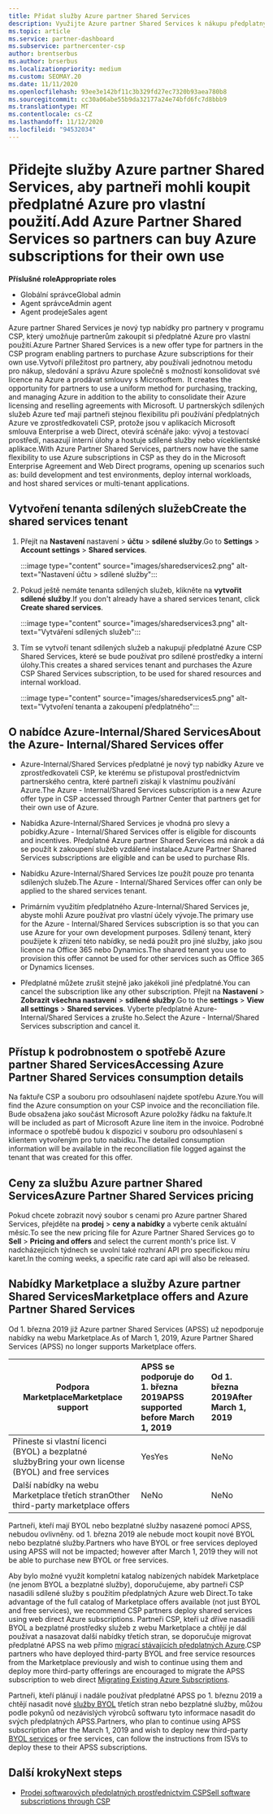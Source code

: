 ```yaml
---
title: Přidat služby Azure partner Shared Services
description: Využijte Azure partner Shared Services k nákupu předplatných Azure pro vaše vlastní použití a k zajištění jednotné metody pro nákup, sledování a správu Azure.
ms.topic: article
ms.service: partner-dashboard
ms.subservice: partnercenter-csp
author: brentserbus
ms.author: brserbus
ms.localizationpriority: medium
ms.custom: SEOMAY.20
ms.date: 11/11/2020
ms.openlocfilehash: 93ee3e142bf11c3b329fd27ec7320b93aea780b8
ms.sourcegitcommit: cc30a06abe55b9da32177a24e74bfd6fc7d8bbb9
ms.translationtype: MT
ms.contentlocale: cs-CZ
ms.lasthandoff: 11/12/2020
ms.locfileid: "94532034"
---
```

# <a name="add-azure-partner-shared-services-so-partners-can-buy-azure-subscriptions-for-their-own-use"></a><span data-ttu-id="5f6fe-103">Přidejte služby Azure partner Shared Services, aby partneři mohli koupit předplatné Azure pro vlastní použití.</span><span class="sxs-lookup"><span data-stu-id="5f6fe-103">Add Azure Partner Shared Services so partners can buy Azure subscriptions for their own use</span></span>

 
<span data-ttu-id="5f6fe-104">**Příslušné role**</span><span class="sxs-lookup"><span data-stu-id="5f6fe-104">**Appropriate roles**</span></span>

- <span data-ttu-id="5f6fe-105">Globální správce</span><span class="sxs-lookup"><span data-stu-id="5f6fe-105">Global admin</span></span>
- <span data-ttu-id="5f6fe-106">Agent správce</span><span class="sxs-lookup"><span data-stu-id="5f6fe-106">Admin agent</span></span>
- <span data-ttu-id="5f6fe-107">Agent prodeje</span><span class="sxs-lookup"><span data-stu-id="5f6fe-107">Sales agent</span></span>

<span data-ttu-id="5f6fe-108">Azure partner Shared Services je nový typ nabídky pro partnery v programu CSP, který umožňuje partnerům zakoupit si předplatné Azure pro vlastní použití.</span><span class="sxs-lookup"><span data-stu-id="5f6fe-108">Azure Partner Shared Services is a new offer type for partners in the CSP program enabling partners to purchase Azure subscriptions for their own use.</span></span><span data-ttu-id="5f6fe-109">Vytvoří příležitost pro partnery, aby používali jednotnou metodu pro nákup, sledování a správu Azure společně s možností konsolidovat své licence na Azure a prodávat smlouvy s Microsoftem.</span><span class="sxs-lookup"><span data-stu-id="5f6fe-109">  It creates the opportunity for partners to use a uniform method for purchasing, tracking, and managing Azure in addition to the ability to consolidate their Azure licensing and reselling agreements with Microsoft.</span></span> <span data-ttu-id="5f6fe-110">U partnerských sdílených služeb Azure teď mají partneři stejnou flexibilitu při používání předplatných Azure ve zprostředkovateli CSP, protože jsou v aplikacích Microsoft smlouva Enterprise a web Direct, otevírá scénáře jako: vývoj a testovací prostředí, nasazují interní úlohy a hostuje sdílené služby nebo víceklientské aplikace.</span><span class="sxs-lookup"><span data-stu-id="5f6fe-110">With Azure Partner Shared Services, partners now have the same flexibility to use Azure subscriptions in CSP as they do in the Microsoft Enterprise Agreement and Web Direct programs, opening up scenarios such as:  build development and test environments, deploy internal workloads, and host shared services or multi-tenant applications.</span></span>  

## <a name="create-the-shared-services-tenant"></a><span data-ttu-id="5f6fe-111">Vytvoření tenanta sdílených služeb</span><span class="sxs-lookup"><span data-stu-id="5f6fe-111">Create the shared services tenant</span></span>

1. <span data-ttu-id="5f6fe-112">Přejít na **Nastavení** nastavení  >  **účtu**  >  **sdílené služby**.</span><span class="sxs-lookup"><span data-stu-id="5f6fe-112">Go to **Settings** > **Account settings** > **Shared services**.</span></span>

   :::image type="content" source="images/sharedservices2.png" alt-text="Nastavení účtu > sdílené služby":::

2. <span data-ttu-id="5f6fe-114">Pokud ještě nemáte tenanta sdílených služeb, klikněte na **vytvořit sdílené služby**.</span><span class="sxs-lookup"><span data-stu-id="5f6fe-114">If you don't already have a shared services tenant, click **Create shared services**.</span></span>

   :::image type="content" source="images/sharedservices3.png" alt-text="Vytváření sdílených služeb":::

3. <span data-ttu-id="5f6fe-116">Tím se vytvoří tenant sdílených služeb a nakupují předplatné Azure CSP Shared Services, které se bude používat pro sdílené prostředky a interní úlohy.</span><span class="sxs-lookup"><span data-stu-id="5f6fe-116">This creates a shared services tenant and purchases the Azure CSP Shared Services subscription, to be used for shared resources and internal workload.</span></span>

   :::image type="content" source="images/sharedservices5.png" alt-text="Vytvoření tenanta a zakoupení předplatného":::

## <a name="about-the-azure--internalshared-services-offer"></a><span data-ttu-id="5f6fe-118">O nabídce Azure-Internal/Shared Services</span><span class="sxs-lookup"><span data-stu-id="5f6fe-118">About the Azure- Internal/Shared Services offer</span></span>

- <span data-ttu-id="5f6fe-119">Azure-Internal/Shared Services předplatné je nový typ nabídky Azure ve zprostředkovateli CSP, ke kterému se přistupoval prostřednictvím partnerského centra, které partneři získají k vlastnímu používání Azure.</span><span class="sxs-lookup"><span data-stu-id="5f6fe-119">The Azure - Internal/Shared Services subscription is a new Azure offer type in CSP accessed through Partner Center that partners get for their own use of Azure.</span></span>

- <span data-ttu-id="5f6fe-120">Nabídka Azure-Internal/Shared Services je vhodná pro slevy a pobídky.</span><span class="sxs-lookup"><span data-stu-id="5f6fe-120">Azure - Internal/Shared Services offer is eligible for discounts and incentives.</span></span>  <span data-ttu-id="5f6fe-121">Předplatné Azure partner Shared Services má nárok a dá se použít k zakoupení služeb vzdálené instalace.</span><span class="sxs-lookup"><span data-stu-id="5f6fe-121">Azure Partner Shared Services subscriptions are eligible and can be used to purchase RIs.</span></span>

- <span data-ttu-id="5f6fe-122">Nabídku Azure-Internal/Shared Services lze použít pouze pro tenanta sdílených služeb.</span><span class="sxs-lookup"><span data-stu-id="5f6fe-122">The Azure - Internal/Shared Services offer can only be applied to the shared services tenant.</span></span>

- <span data-ttu-id="5f6fe-123">Primárním využitím předplatného Azure-Internal/Shared Services je, abyste mohli Azure používat pro vlastní účely vývoje.</span><span class="sxs-lookup"><span data-stu-id="5f6fe-123">The primary use for the Azure - Internal/Shared Services subscription is so that you can use Azure for your own development purposes.</span></span> <span data-ttu-id="5f6fe-124">Sdílený tenant, který použijete k zřízení této nabídky, se nedá použít pro jiné služby, jako jsou licence na Office 365 nebo Dynamics.</span><span class="sxs-lookup"><span data-stu-id="5f6fe-124">The shared tenant you use to provision this offer cannot be used for other services such as Office 365 or Dynamics licenses.</span></span>

- <span data-ttu-id="5f6fe-125">Předplatné můžete zrušit stejně jako jakékoli jiné předplatné.</span><span class="sxs-lookup"><span data-stu-id="5f6fe-125">You can cancel the subscription like any other subscription.</span></span> <span data-ttu-id="5f6fe-126">Přejít na **Nastavení**  >  **Zobrazit všechna nastavení**  >  **sdílené služby**.</span><span class="sxs-lookup"><span data-stu-id="5f6fe-126">Go to the **settings** > **View all settings** > **Shared services**.</span></span> <span data-ttu-id="5f6fe-127">Vyberte předplatné Azure-Internal/Shared Services a zrušte ho.</span><span class="sxs-lookup"><span data-stu-id="5f6fe-127">Select the Azure - Internal/Shared Services subscription and cancel it.</span></span>

## <a name="accessing-azure-partner-shared-services-consumption-details"></a><span data-ttu-id="5f6fe-128">Přístup k podrobnostem o spotřebě Azure partner Shared Services</span><span class="sxs-lookup"><span data-stu-id="5f6fe-128">Accessing Azure Partner Shared Services consumption details</span></span>

<span data-ttu-id="5f6fe-129">Na faktuře CSP a souboru pro odsouhlasení najdete spotřebu Azure.</span><span class="sxs-lookup"><span data-stu-id="5f6fe-129">You will find the Azure consumption on your CSP invoice and the reconciliation file.</span></span> <span data-ttu-id="5f6fe-130">Bude obsažena jako součást Microsoft Azure položky řádku na faktuře.</span><span class="sxs-lookup"><span data-stu-id="5f6fe-130">It will be included as part of Microsoft Azure line item in the invoice.</span></span> <span data-ttu-id="5f6fe-131">Podrobné informace o spotřebě budou k dispozici v souboru pro odsouhlasení s klientem vytvořeným pro tuto nabídku.</span><span class="sxs-lookup"><span data-stu-id="5f6fe-131">The detailed consumption information will be available in the reconciliation file logged against the tenant that was created for this offer.</span></span>

## <a name="azure-partner-shared-services-pricing"></a><span data-ttu-id="5f6fe-132">Ceny za službu Azure partner Shared Services</span><span class="sxs-lookup"><span data-stu-id="5f6fe-132">Azure Partner Shared Services pricing</span></span>

<span data-ttu-id="5f6fe-133">Pokud chcete zobrazit nový soubor s cenami pro Azure partner Shared Services, přejděte na **prodej**  >  **ceny a nabídky** a vyberte ceník aktuální měsíc.</span><span class="sxs-lookup"><span data-stu-id="5f6fe-133">To see the new pricing file for Azure Partner Shared Services go to **Sell** > **Pricing and offers** and select the current month's price list.</span></span> <span data-ttu-id="5f6fe-134">V nadcházejících týdnech se uvolní také rozhraní API pro specifickou míru karet.</span><span class="sxs-lookup"><span data-stu-id="5f6fe-134">In the coming weeks, a specific rate card api will also be released.</span></span>

## <a name="marketplace-offers-and-azure-partner-shared-services"></a><span data-ttu-id="5f6fe-135">Nabídky Marketplace a služby Azure partner Shared Services</span><span class="sxs-lookup"><span data-stu-id="5f6fe-135">Marketplace offers and Azure Partner Shared Services</span></span>

<span data-ttu-id="5f6fe-136">Od 1. března 2019 již Azure partner Shared Services (APSS) už nepodporuje nabídky na webu Marketplace.</span><span class="sxs-lookup"><span data-stu-id="5f6fe-136">As of March 1, 2019, Azure Partner Shared Services (APSS) no longer supports Marketplace offers.</span></span>

|<span data-ttu-id="5f6fe-137">**Podpora Marketplace**</span><span class="sxs-lookup"><span data-stu-id="5f6fe-137">**Marketplace support**</span></span>   |<span data-ttu-id="5f6fe-138">**APSS se podporuje do 1. března 2019**</span><span class="sxs-lookup"><span data-stu-id="5f6fe-138">**APSS supported before March 1, 2019**</span></span>|<span data-ttu-id="5f6fe-139">**Od 1. března 2019**</span><span class="sxs-lookup"><span data-stu-id="5f6fe-139">**After March 1, 2019**</span></span>|
|---------------------------|:----------------------------|:-------------------|
|<span data-ttu-id="5f6fe-140">Přineste si vlastní licenci (BYOL) a bezplatné služby</span><span class="sxs-lookup"><span data-stu-id="5f6fe-140">Bring your own license (BYOL) and free services</span></span>   | <span data-ttu-id="5f6fe-141">Yes</span><span class="sxs-lookup"><span data-stu-id="5f6fe-141">Yes</span></span>   | <span data-ttu-id="5f6fe-142">Ne</span><span class="sxs-lookup"><span data-stu-id="5f6fe-142">No</span></span>|
|<span data-ttu-id="5f6fe-143">Další nabídky na webu Marketplace třetích stran</span><span class="sxs-lookup"><span data-stu-id="5f6fe-143">Other third-party marketplace offers</span></span>   | <span data-ttu-id="5f6fe-144">Ne</span><span class="sxs-lookup"><span data-stu-id="5f6fe-144">No</span></span>   |<span data-ttu-id="5f6fe-145">Ne</span><span class="sxs-lookup"><span data-stu-id="5f6fe-145">No</span></span>|

<span data-ttu-id="5f6fe-146">Partneři, kteří mají BYOL nebo bezplatné služby nasazené pomocí APSS, nebudou ovlivněny. od 1. března 2019 ale nebude moct koupit nové BYOL nebo bezplatné služby.</span><span class="sxs-lookup"><span data-stu-id="5f6fe-146">Partners who have BYOL or free services deployed using APSS will not be impacted; however after March 1, 2019 they will not be able to purchase new BYOL or free services.</span></span>

<span data-ttu-id="5f6fe-147">Aby bylo možné využít kompletní katalog nabízených nabídek Marketplace (ne jenom BYOL a bezplatné služby), doporučujeme, aby partneři CSP nasadili sdílené služby s použitím předplatných Azure web Direct.</span><span class="sxs-lookup"><span data-stu-id="5f6fe-147">To take advantage of the full catalog of Marketplace offers available (not just BYOL and free services), we recommend CSP partners deploy shared services using web direct Azure subscriptions.</span></span>  <span data-ttu-id="5f6fe-148">Partneři CSP, kteří už dříve nasadili BYOL a bezplatné prostředky služeb z webu Marketplace a chtějí je dál používat a nasazovat další nabídky třetích stran, se doporučuje migrovat předplatné APSS na web přímo [migrací stávajících předplatných Azure](/azure/cloud-solution-provider/migration/migration#migrating-existing-azure-subscriptions).</span><span class="sxs-lookup"><span data-stu-id="5f6fe-148">CSP partners who have deployed third-party BYOL and free service resources from the Marketplace previously and wish to continue using them and deploy more third-party offerings are encouraged to migrate the APSS subscription to web direct [Migrating Existing Azure Subscriptions](/azure/cloud-solution-provider/migration/migration#migrating-existing-azure-subscriptions).</span></span>

<span data-ttu-id="5f6fe-149">Partneři, kteří plánují i nadále používat předplatné APSS po 1. březnu 2019 a chtějí nasadit nové [služby BYOL](https://azuremarketplace.microsoft.com/marketplace/apps?filters=byol) třetích stran nebo bezplatné služby, můžou podle pokynů od nezávislých výrobců softwaru tyto informace nasadit do svých předplatných APSS.</span><span class="sxs-lookup"><span data-stu-id="5f6fe-149">Partners, who plan to continue using APSS subscription after the March 1, 2019 and wish to deploy new third-party [BYOL services](https://azuremarketplace.microsoft.com/marketplace/apps?filters=byol) or free services, can follow the instructions from ISVs to deploy these to their APSS subscriptions.</span></span>

## <a name="next-steps"></a><span data-ttu-id="5f6fe-150">Další kroky</span><span class="sxs-lookup"><span data-stu-id="5f6fe-150">Next steps</span></span>

- [<span data-ttu-id="5f6fe-151">Prodej softwarových předplatných prostřednictvím CSP</span><span class="sxs-lookup"><span data-stu-id="5f6fe-151">Sell software subscriptions through CSP</span></span>](csp-software-subscriptions.md)